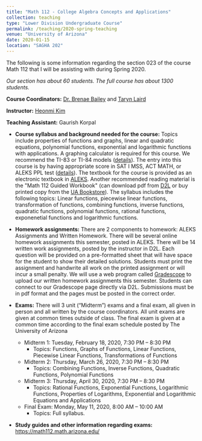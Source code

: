 ```yaml
---
title: "Math 112 - College Algebra Concepts and Applications"
collection: teaching
type: "Lower Division Undergraduate Course"
permalink: /teaching/2020-spring-teaching
venue: "University of Arizona"
date: 2020-01-15
location: "SAGHA 202"
---
```

The following is some information regarding the section 023 of the course Math 112 that I will be assisting with during Spring 2020. 

*Our section has about 60 students. The full course has about 1300 students.*


**Course Coordinators:** [Dr. Brenae Bailey](https://www.math.arizona.edu/people/bbailey) and [Taryn Laird](https://www.math.arizona.edu/people/tarynl)

**Instructor:** [Heonmi Kim](https://www.math.arizona.edu/people/kim1112)

**Teaching Assistant:** Gaurish Korpal


* **Course syllabus and background needed for the course:** Topics include properties of functions and graphs, linear and quadratic equations, polynomial functions, exponential and logarithmic functions with applications. A graphing calculator is required for this course. We recommend the TI-83 or TI-84 models ([details](https://www.math.arizona.edu/academics/calculators/)). The entry into this course is by having appropriate score in SAT I MSS,  ACT MATH, or ALEKS PPL test ([details](https://www.math.arizona.edu/academics/placement/courses)). The textbook for the course is provided as an electronic textbook in [ALEKS](https://gkorpal.github.io/files/curriculum.pdf). Another recommended reading material is the "Math 112 Guided Workbook" (can download pdf from [D2L](https://d2l.arizona.edu/d2l/loginh/) or buy printed copy from the [UA Bookstore](https://uabookstore.arizona.edu/)). The syllabus includes the following topics: Linear functions, piecewise linear functions, transformation of functions, combining functions, inverse functions, quadratic functions, polynomial functions, rational functions, exponenetial functions and logarithmic functions.

* **Homework assignments:** There are 2 components to homework: ALEKS Assignments and Written Homework. There will be several online homework assignments this semester, posted in ALEKS. There will be 14 written work assignments, posted by the instructor in D2L. Each question will be provided on a pre-formatted sheet that will have space for the student to show their detailed solutions. Students must print the assignment and handwrite all work on the printed assignment or will incur a small penalty. We will use a web program called [Gradescope](https://www.gradescope.com/) to upload our written homework assignments this semester. Students can connect to our Gradescope page directly via D2L. Submissions must be in pdf format and the pages must be posted in the correct order.

* **Exams:** There will 3 unit (“Midterm”) exams and a final exam, all given in person and all written by the course coordinators. All unit exams are given at common times outside of class. The final exam is given at a common time according to the final exam schedule posted by The University of Arizona
  * Midterm 1: Tuesday, February 18, 2020, 7:30 PM – 8:30 PM
    * Topics: Functions, Graphs of Functions, Linear Functions, Piecewise Linear Functions, Transformations of Functions
  * Midterm 2: Thursday, March 26, 2020, 7:30 PM – 8:30 PM
    * Topics: Combining Functions, Inverse Functions, Quadratic Functions, Polynomial Functions
  * Midterm 3: Thursday, April 30, 2020, 7:30 PM – 8:30 PM
    * Topics: Rational Functions, Exponential Functions, Logarithmic Functions, Properties of Logarithms, Exponential and
Logarithmic Equations and Applications
  * Final Exam: Monday, May 11, 2020, 8:00 AM – 10:00 AM
    * Topics: Full syllabus.
  
* **Study guides and other information regarding exams:** <a href="https://math112.math.arizona.edu/
" target="_blank">https://math112.math.arizona.edu/
</a> 
